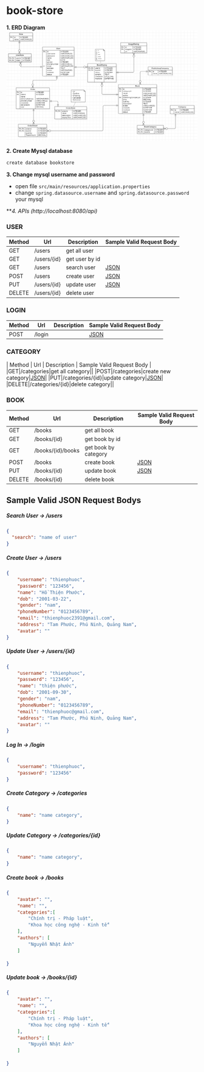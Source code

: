 # book-store
**1. ERD Diagram**
![img.png](img.png)

**2. Create Mysql database**
```bash
create database bookstore
```

**3. Change mysql username and password**
- open file ```src/main/resources/application.properties```
- change `spring.datasource.username` and `spring.datasource.password` your mysql

***4. APIs (http://localhost:8080/api)*
### USER
| Method | Url | Description | Sample Valid Request Body |
|--------|-----|-------------|---------------------------|
|GET|/users|get all user||
|GET|/users/{id}|get user by id||
|GET|/users|search user|[JSON](#userSearch)|
|POST|/users|create user|[JSON](#userCreate)|
|PUT|/users/{id}|update user|[JSON](#userUpdate)|
|DELETE|/users/{id}|delete user||

### LOGIN
| Method | Url | Description | Sample Valid Request Body |
|--------|-----|-------------|---------------------------|
|POST|/login||[JSON](#login) |

### CATEGORY
| Method | Url | Description | Sample Valid Request Body |
|GET|/categories|get all category||
|POST|/categories|create new category|[JSON](#categoryCreate)|
|PUT|/categories/{id}|update category|[JSON](#categoryUpdate)|
|DELETE|/categories/{id}|delete category||

### BOOK
| Method | Url | Description | Sample Valid Request Body |
|--------|-----|-------------|---------------------------|
|GET|/books|get all book||
|GET|/books/{id}|get book by id||
|GET|/books/{id}/books|get book by category||
|POST|/books|create book|[JSON](#bookCreate)|
|PUT|/books/{id}|update book|[JSON](#bookUpdate)|
|DELETE|/books/{id}|delete book||

## Sample Valid JSON Request Bodys
##### <a id="userSearch">Search User -> /users</a>
```json
{
  "search": "name of user"
}
```

##### <a id="userCreate">Create User -> /users</a>
```json
{
    "username": "thienphuoc",
    "password": "123456",
    "name": "Hồ Thiện Phước",
    "dob": "2001-03-22",
    "gender": "nam",
    "phoneNumber": "0123456789",
    "email": "thienphuoc2391@gmail.com",
    "address": "Tam Phước, Phú Ninh, Quảng Nam",
    "avatar": ""
}
```

##### <a id="userUpdate">Update User -> /users/{id}</a>
```json
{
    "username": "thienphuoc",
    "password": "123456",
    "name": "thiện phước",
    "dob": "2001-09-30",
    "gender": "nam",
    "phoneNumber": "0123456789",
    "email": "thienphuoc@gmail.com",
    "address": "Tam Phước, Phú Ninh, Quảng Nam",
    "avatar": ""
}
```

##### <a id="login">Log In -> /login</a>
```json
{
	"username": "thienphuoc",
	"password": "123456"
}
```

##### <a id="categoryCreate">Create Category -> /categories</a>
```json
{
	"name": "name category",
}
```

##### <a id="categoryUpdate">Update Category -> /categories/{id}</a>
```json
{
	"name": "name category",
}
```

##### <a id="bookCreate">Create book -> /books</a>
```json
{
    "avatar": "",
    "name": "",
    "categories":[
        "Chính trị - Pháp luật",
        "Khoa học công nghệ - Kinh tế"
    ],
    "authors": [
        "Nguyễn Nhật Ánh"
    ]
    
}
```

##### <a id="bookUpdate">Update book -> /books/{id}</a>
```json
{
    "avatar": "",
    "name": "",
    "categories":[
        "Chính trị - Pháp luật",
        "Khoa học công nghệ - Kinh tế"
    ],
    "authors": [
        "Nguyễn Nhật Ánh"
    ]
    
}
```

